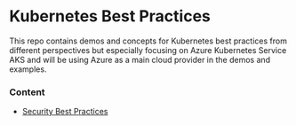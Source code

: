 # Kubernetes Best Practices
This repo contains demos and concepts for Kubernetes best practices from different perspectives but especially focusing on Azure Kubernetes Service AKS and will be using Azure as a main cloud provider in the demos and examples.

### Content 
* [Security Best Practices](security)
